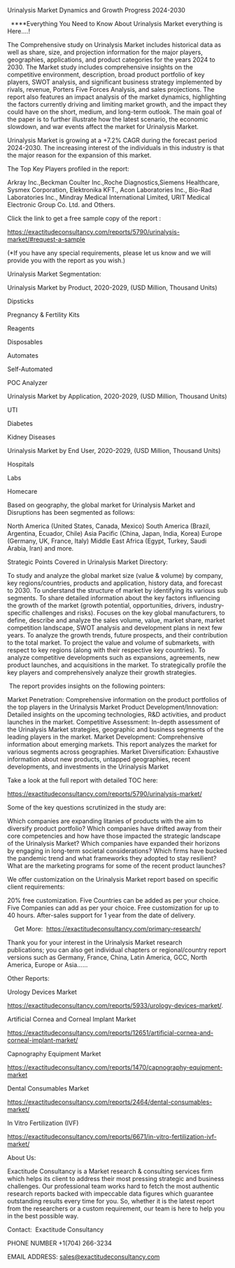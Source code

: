 Urinalysis Market Dynamics and Growth Progress 2024-2030

  ****Everything You Need to Know About Urinalysis Market everything is Here....!

The Comprehensive study on Urinalysis Market includes historical data as well as share, size, and projection information for the major players, geographies, applications, and product categories for the years 2024 to 2030. The Market study includes comprehensive insights on the competitive environment, description, broad product portfolio of key players, SWOT analysis, and significant business strategy implemented by rivals, revenue, Porters Five Forces Analysis, and sales projections. The report also features an impact analysis of the market dynamics, highlighting the factors currently driving and limiting market growth, and the impact they could have on the short, medium, and long-term outlook. The main goal of the paper is to further illustrate how the latest scenario, the economic slowdown, and war events affect the market for Urinalysis Market.

Urinalysis Market is growing at a +7.2% CAGR during the forecast period 2024-2030. The increasing interest of the individuals in this industry is that the major reason for the expansion of this market.

The Top Key Players profiled in the report: 

Arkray Inc.,Beckman Coulter Inc.,Roche Diagnostics,Siemens Healthcare, Sysmex Corporation, Elektronika KFT., Acon Laboratories Inc., Bio-Rad Laboratories Inc., Mindray Medical International Limited, URIT Medical Electronic Group Co. Ltd. and Others.

Click the link to get a free sample copy of the report :

https://exactitudeconsultancy.com/reports/5790/urinalysis-market/#request-a-sample

(*If you have any special requirements, please let us know and we will provide you with the report as you wish.)

Urinalysis Market Segmentation:

Urinalysis Market by Product, 2020-2029, (USD Million, Thousand Units)

Dipsticks

Pregnancy & Fertility Kits

Reagents

Disposables

Automates

Self-Automated

POC Analyzer

Urinalysis Market by Application, 2020-2029, (USD Million, Thousand Units)

UTI

Diabetes

Kidney Diseases

Urinalysis Market by End User, 2020-2029, (USD Million, Thousand Units) 

Hospitals

Labs

Homecare

Based on geography, the global market for Urinalysis Market and Disruptions has been segmented as follows:

North America (United States, Canada, Mexico)
South America (Brazil, Argentina, Ecuador, Chile)
Asia Pacific (China, Japan, India, Korea)
Europe (Germany, UK, France, Italy)
Middle East Africa (Egypt, Turkey, Saudi Arabia, Iran) and more.

Strategic Points Covered in Urinalysis Market Directory:

To study and analyze the global market size (value & volume) by company, key regions/countries, products and application, history data, and forecast to 2030.
To understand the structure of market by identifying its various sub segments.
To share detailed information about the key factors influencing the growth of the market (growth potential, opportunities, drivers, industry-specific challenges and risks).
Focuses on the key global manufacturers, to define, describe and analyze the sales volume, value, market share, market competition landscape, SWOT analysis and development plans in next few years.
To analyze the growth trends, future prospects, and their contribution to the total market.
To project the value and volume of submarkets, with respect to key regions (along with their respective key countries).
To analyze competitive developments such as expansions, agreements, new product launches, and acquisitions in the market.
To strategically profile the key players and comprehensively analyze their growth strategies.

 The report provides insights on the following pointers:

Market Penetration: Comprehensive information on the product portfolios of the top players in the Urinalysis Market
Product Development/Innovation: Detailed insights on the upcoming technologies, R&D activities, and product launches in the market.
Competitive Assessment: In-depth assessment of the Urinalysis Market strategies, geographic and business segments of the leading players in the market.
Market Development: Comprehensive information about emerging markets. This report analyzes the market for various segments across geographies.
Market Diversification: Exhaustive information about new products, untapped geographies, recent developments, and investments in the Urinalysis Market

Take a look at the full report with detailed TOC here:

https://exactitudeconsultancy.com/reports/5790/urinalysis-market/

Some of the key questions scrutinized in the study are:

Which companies are expanding litanies of products with the aim to diversify product portfolio?
Which companies have drifted away from their core competencies and how have those impacted the strategic landscape of the Urinalysis Market?
Which companies have expanded their horizons by engaging in long-term societal considerations?
Which firms have bucked the pandemic trend and what frameworks they adopted to stay resilient?
What are the marketing programs for some of the recent product launches?

We offer customization on the Urinalysis Market report based on specific client requirements:

20% free customization.
Five Countries can be added as per your choice.
Five Companies can add as per your choice.
Free customization for up to 40 hours.
After-sales support for 1 year from the date of delivery.

    Get More:  https://exactitudeconsultancy.com/primary-research/

Thank you for your interest in the Urinalysis Market research publications; you can also get individual chapters or regional/country report versions such as Germany, France, China, Latin America, GCC, North America, Europe or Asia……

Other Reports:

Urology Devices Market

https://exactitudeconsultancy.com/reports/5933/urology-devices-market/.

Artificial Cornea and Corneal Implant Market

https://exactitudeconsultancy.com/reports/12651/artificial-cornea-and-corneal-implant-market/

Capnography Equipment Market

https://exactitudeconsultancy.com/reports/1470/capnography-equipment-market

Dental Consumables Market

https://exactitudeconsultancy.com/reports/2464/dental-consumables-market/

In Vitro Fertilization (IVF)

https://exactitudeconsultancy.com/reports/6671/in-vitro-fertilization-ivf-market/

About Us:

Exactitude Consultancy is a Market research & consulting services firm which helps its client to address their most pressing strategic and business challenges. Our professional team works hard to fetch the most authentic research reports backed with impeccable data figures which guarantee outstanding results every time for you. So, whether it is the latest report from the researchers or a custom requirement, our team is here to help you in the best possible way.

Contact:  Exactitude Consultancy

PHONE NUMBER +1(704) 266-3234

EMAIL ADDRESS: sales@exactitudeconsultancy.com
